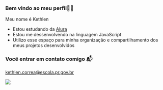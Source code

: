 ### Bem vindo ao meu perfil🧸✨

Meu nome é Kethlen

- Estou estudando da [Alura](https://www.alura.com.br)
- Estou me dessenvolvendo na linguagem JavaScript
- Utilizo esse espaço para minha organização e compartilhamento dos meus projetos desenvolvidos

### Você entrar em contato comigo 📬

kethlen.correa@escola.pr.gov.br


![](https://media1.tenor.com/m/0otgL6RVimAAAAAC/shrek-meme-shrek-hmm.gif)
